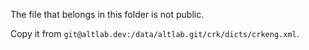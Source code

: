 The file that belongs in this folder is not public.

Copy it from `git@altlab.dev:/data/altlab.git/crk/dicts/crkeng.xml`.

